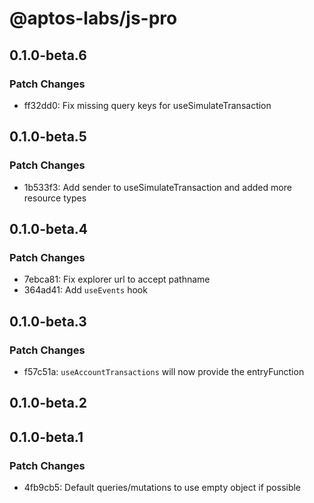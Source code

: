 # @aptos-labs/js-pro

## 0.1.0-beta.6

### Patch Changes

- ff32dd0: Fix missing query keys for useSimulateTransaction

## 0.1.0-beta.5

### Patch Changes

- 1b533f3: Add sender to useSimulateTransaction and added more resource types

## 0.1.0-beta.4

### Patch Changes

- 7ebca81: Fix explorer url to accept pathname
- 364ad41: Add `useEvents` hook

## 0.1.0-beta.3

### Patch Changes

- f57c51a: `useAccountTransactions` will now provide the entryFunction

## 0.1.0-beta.2

## 0.1.0-beta.1

### Patch Changes

- 4fb9cb5: Default queries/mutations to use empty object if possible
